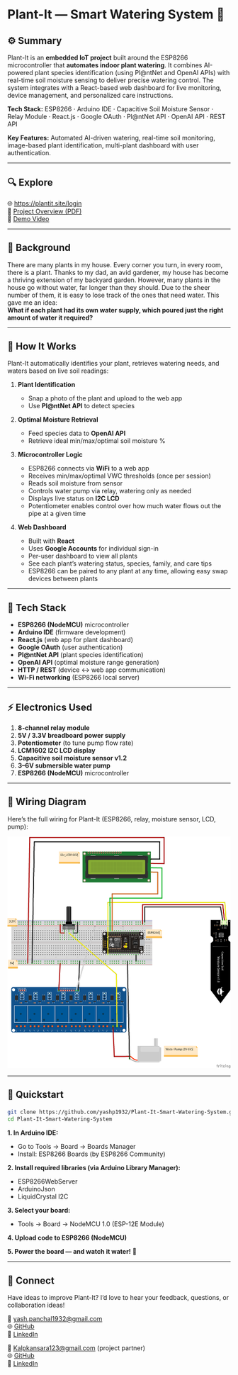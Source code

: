 # Plant-It — Smart Watering System 🌿

## ⚙️ Summary

Plant-It is an **embedded IoT project** built around the ESP8266 microcontroller that **automates indoor plant watering**. It combines AI-powered plant species identification (using Pl@ntNet and OpenAI APIs) with real-time soil moisture sensing to deliver precise watering control. The system integrates with a React-based web dashboard for live monitoring, device management, and personalized care instructions.

**Tech Stack:** ESP8266 · Arduino IDE · Capacitive Soil Moisture Sensor · Relay Module · React.js · Google OAuth · Pl@ntNet API · OpenAI API · REST API  

**Key Features:** Automated AI-driven watering, real-time soil monitoring, image-based plant identification, multi-plant dashboard with user authentication.

---
## 🔍 Explore

🌐 https://plantit.site/login      
📄 [Project Overview (PDF)](project_overview.pdf)      
🎥 [Demo Video](https://www.youtube.com/watch?v=a0oCiGJgBCo)

---

## 🌱 Background

There are many plants in my house. Every corner you turn, in every room, there is a plant. Thanks to my dad, an avid gardener, my house has become a thriving extension of my backyard garden. However, many plants in the house go without water, far longer than they should. Due to the sheer number of them, it is easy to lose track of the ones that need water. This gave me an idea:  
**What if each plant had its own water supply, which poured just the right amount of water it required?**

---

## 🧠 How It Works

Plant-It automatically identifies your plant, retrieves watering needs, and waters based on live soil readings:

1. **Plant Identification**  
   - Snap a photo of the plant and upload to the web app
   - Use **Pl@ntNet API** to detect species  

2. **Optimal Moisture Retrieval**  
   - Feed species data to **OpenAI API**  
   - Retrieve ideal min/max/optimal soil moisture %  

3. **Microcontroller Logic**  
   - ESP8266 connects via **WiFi** to a web app  
   - Receives min/max/optimal VWC thresholds (once per session)  
   - Reads soil moisture from sensor  
   - Controls water pump via relay, watering only as needed  
   - Displays live status on **I2C LCD**
   - Potentiometer enables control over how much water flows out the pipe at a given time

4. **Web Dashboard**  
   - Built with **React**  
   - Uses **Google Accounts** for individual sign-in  
   - Per-user dashboard to view all plants  
   - See each plant’s watering status, species, family, and care tips  
   - ESP8266 can be paired to any plant at any time, allowing easy swap devices between plants

---

## 🔧 Tech Stack

- **ESP8266 (NodeMCU)** microcontroller  
- **Arduino IDE** (firmware development)  
- **React.js** (web app for plant dashboard)  
- **Google OAuth** (user authentication)  
- **Pl@ntNet API** (plant species identification)  
- **OpenAI API** (optimal moisture range generation)  
- **HTTP / REST** (device ↔ web app communication)  
- **Wi-Fi networking** (ESP8266 local server)  

---

## ⚡️ Electronics Used

1. **8-channel relay module**  
2. **5V / 3.3V breadboard power supply**  
3. **Potentiometer** (to tune pump flow rate)  
4. **LCM1602 I2C LCD display**  
5. **Capacitive soil moisture sensor v1.2**  
6. **3–6V submersible water pump**  
7. **ESP8266 (NodeMCU)** microcontroller

---

## 📐 Wiring Diagram

Here’s the full wiring for Plant-It (ESP8266, relay, moisture sensor, LCD, pump):

![Plant-It Wiring Diagram](plant_system_wiring_diagram.png)


---
## 🚀 Quickstart

```bash
git clone https://github.com/yashp1932/Plant-It-Smart-Watering-System.git
cd Plant-It-Smart-Watering-System
```

**1. In Arduino IDE:**
   - Go to Tools → Board → Boards Manager
   - Install: ESP8266 Boards (by ESP8266 Community)
     
**2. Install required libraries (via Arduino Library Manager):**
   - ESP8266WebServer
   - ArduinoJson
   - LiquidCrystal I2C

**3. Select your board:**
   - Tools → Board → NodeMCU 1.0 (ESP-12E Module)
     
**4. Upload code to ESP8266 (NodeMCU)**      

**5. Power the board — and watch it water!** 🌱

 ---
 
## 🤝 Connect

Have ideas to improve Plant-It? I’d love to hear your feedback, questions, or collaboration ideas!

📧 yash.panchal1932@gmail.com  
🌐 [GitHub](https://github.com/yashp1932)  
💼 [LinkedIn](https://www.linkedin.com/in/yash-panchal-9185aa291/)

📧 Kalpkansara123@gmail.com (project partner)      
🌐 [GitHub](https://github.com/KalpKan/PlantWater)        
💼 [LinkedIn](https://www.linkedin.com/in/kalp-kansara123/)      

